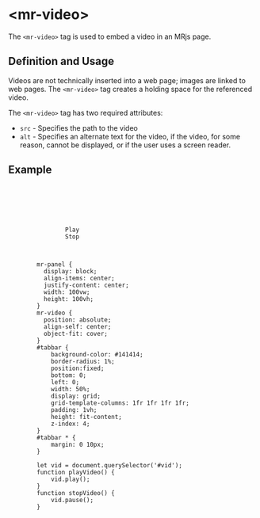# &lt;mr-video&gt;

The `<mr-video>` tag is used to embed a video in an MRjs page.

## Definition and Usage

Videos are not technically inserted into a web page; images are linked to web pages. The `<mr-video>` tag creates a holding space for the referenced video.

The `<mr-video>` tag has two required attributes:

* `src` - Specifies the path to the video
* `alt` - Specifies an alternate text for the video, if the video, for some reason, cannot be displayed, or if the user uses a screen reader.

## Example

<inline-repl render-height="360" editor-height="240">
    <code slot="html">
        <mr-app>
            <mr-panel>
                <mr-video id="vid" src="/static/sample/video.mp4" alt="A youtube video used as one of the intro videos for MRjs. The main tag line is as follows 'Spatial Development can be intimidating, but it doesn't have to be. mrjs enables you to break out from 2D to 3D, using the tools you already know how to use: HTML, CSS, and a little JavaScript.'"></mr-video>
            </mr-panel>
            <mr-panel id="tabbar" data-position="0 0 0.001">
                <mr-button onclick="playVideo()" class="col-1">Play</mr-button>
                <mr-button onclick="stopVideo()" class="col-2">Stop</mr-button>
            </mr-panel>
        </mr-app>
    </code>
    <code slot="css">
        mr-panel {
          display: block;
          align-items: center;
          justify-content: center;
          width: 100vw;
          height: 100vh;
        }
        mr-video {
          position: absolute;
          align-self: center;
          object-fit: cover;
        }
        #tabbar {
            background-color: #141414;
            border-radius: 1%;
            position:fixed;
            bottom: 0;
            left: 0;
            width: 50%;
            display: grid;
            grid-template-columns: 1fr 1fr 1fr 1fr;
            padding: 1vh;
            height: fit-content;
            z-index: 4;
        }
        #tabbar * {
            margin: 0 10px;
        }
    </code>
    <code slot="javascript">
        let vid = document.querySelector('#vid');
        function playVideo() {
            vid.play();
        }
        function stopVideo() {
            vid.pause();
        }
    </code>
</inline-repl>
